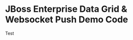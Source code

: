 
JBoss Enterprise Data Grid & Websocket Push Demo Code
=====================================================

Test
